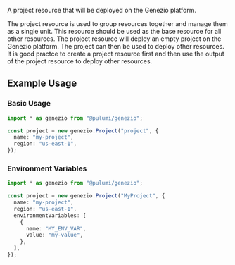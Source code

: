 A project resource that will be deployed on the Genezio platform.

The project resource is used to group resources together and manage them as a single unit. This resource should be used as the base resource for all other resources. The project resource will deploy an empty project on the Genezio platform. The project can then be used to deploy other resources. It is good practce to create a project resource first and then use the output of the project resource to deploy other resources.

## Example Usage

### Basic Usage

```typescript
import * as genezio from "@pulumi/genezio";

const project = new genezio.Project("project", {
  name: "my-project",
  region: "us-east-1",
});
```

### Environment Variables

```typescript
import * as genezio from "@pulumi/genezio";

const project = new genezio.Project("MyProject", {
  name: "my-project",
  region: "us-east-1",
  environmentVariables: [
    {
      name: "MY_ENV_VAR",
      value: "my-value",
    },
  ],
});
```
